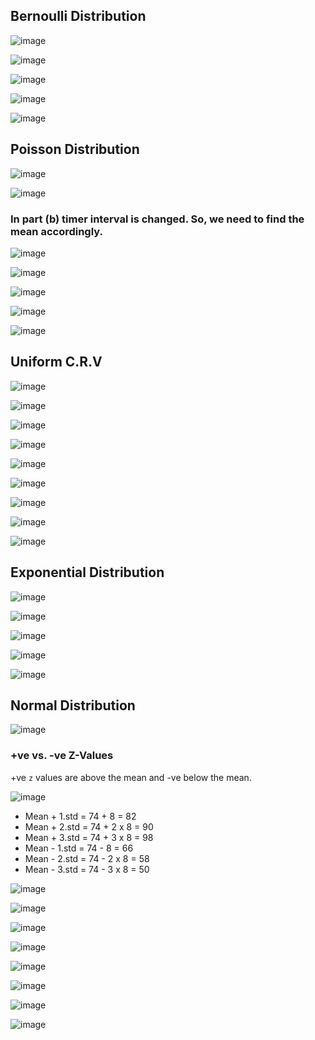 
## Bernoulli Distribution

![image](https://github.com/user-attachments/assets/5031ed29-5a46-43b7-819c-6855fb3cdb61)


![image](https://github.com/user-attachments/assets/16eebef7-7e3d-4694-8e9b-1097e5a0754c)


![image](https://github.com/user-attachments/assets/e0f32b8b-c619-4a96-a4b9-32e1beb38566)

![image](https://github.com/user-attachments/assets/b39c8de2-a403-4513-8bb4-8b94d65ebbe9)

![image](https://github.com/user-attachments/assets/2a31aeaa-5ae8-4d9d-995e-960b724d99b8)


## Poisson Distribution 

![image](https://github.com/user-attachments/assets/f8fe48d1-2c31-4fad-8b95-8a36825e887b)

![image](https://github.com/user-attachments/assets/d45ce270-f318-46be-9bbc-60e221fb362b)

### In part (b) timer interval is changed. So, we need to find the mean accordingly.
![image](https://github.com/user-attachments/assets/2b24c4dd-7f0f-4985-be3c-c2df2bf739c4)


![image](https://github.com/user-attachments/assets/77aaf199-1d5e-4c45-a03b-034df6940d21)

![image](https://github.com/user-attachments/assets/60a568f7-4bbc-4597-b39c-821d92f40298)

![image](https://github.com/user-attachments/assets/3e229a86-7401-4e5d-9d33-dfbfce237c71)

![image](https://github.com/user-attachments/assets/19d1bf63-0457-4479-9ccf-f2dd1f137ea8)

## Uniform C.R.V
![image](https://github.com/user-attachments/assets/8dd9af0d-d95c-4c24-88b4-358a881878f1)

![image](https://github.com/user-attachments/assets/7aa6fda0-ea2c-4bce-adf5-c441383435a1)

![image](https://github.com/user-attachments/assets/b740efb1-eabf-4ce6-9b47-6961200a8db8)

![image](https://github.com/user-attachments/assets/c8b28b26-9196-401b-a83a-346778ac91ee)

![image](https://github.com/user-attachments/assets/2006babf-533f-4d37-83f1-6bc29574f096)

![image](https://github.com/user-attachments/assets/9d735365-dac2-450e-9b0b-393baf93e58e)

![image](https://github.com/user-attachments/assets/1546ef57-883c-450a-bf47-1db03642175b)

![image](https://github.com/user-attachments/assets/84e197c4-6996-4ebe-8e5f-477f8ef45a43)

![image](https://github.com/user-attachments/assets/961c2a44-5ea9-4234-af64-8ac8503aa7e5)

## Exponential Distribution

![image](https://github.com/user-attachments/assets/2409e497-0aa8-451b-ae62-23c2b0db469f)

![image](https://github.com/user-attachments/assets/16937c11-7e19-44df-89ba-880ebddae9e5)

![image](https://github.com/user-attachments/assets/edba8122-1426-43ad-bf8c-8b0a4cd445e7)

![image](https://github.com/user-attachments/assets/9d218598-6cd2-44c7-8943-af9d1560e7cf)

![image](https://github.com/user-attachments/assets/f01bf82c-91c3-4ec9-b273-4d22fa462eaf)

## Normal Distribution

![image](https://github.com/user-attachments/assets/6c5d2a5d-a4d3-4128-b100-ecba9b95f596)

### +ve vs. -ve Z-Values
+ve `z` values are above the mean and -ve below the mean.

![image](https://github.com/user-attachments/assets/aaad25bc-4620-425b-9534-06b10d010cef)

- Mean + 1.std = 74 + 8 = 82
- Mean + 2.std = 74 + 2 x 8 = 90
- Mean + 3.std = 74 + 3 x 8 = 98
- Mean - 1.std = 74 - 8 = 66
- Mean - 2.std = 74 - 2 x 8 = 58
- Mean - 3.std = 74 - 3 x 8 = 50


![image](https://github.com/user-attachments/assets/c7fa476d-0117-4d31-86e8-b178fa8d3b04)
  
![image](https://github.com/user-attachments/assets/464d74cd-2926-45e9-a6f2-cc527868002c)

![image](https://github.com/user-attachments/assets/8c6b8f3a-3550-4d0d-8e36-620e8a060b8e)

![image](https://github.com/user-attachments/assets/7d528d74-e471-4b85-b0c0-8741f8b595ac)


![image](https://github.com/user-attachments/assets/25991420-db24-42bc-9975-a830305bb865)

![image](https://github.com/user-attachments/assets/34a7a472-2186-42a8-9e53-4b080a41b787)

![image](https://github.com/user-attachments/assets/f4062660-1010-4eca-ba6f-2c74b224487c)

![image](https://github.com/user-attachments/assets/3f491f91-563a-49bc-88fc-6a12763ad825)
